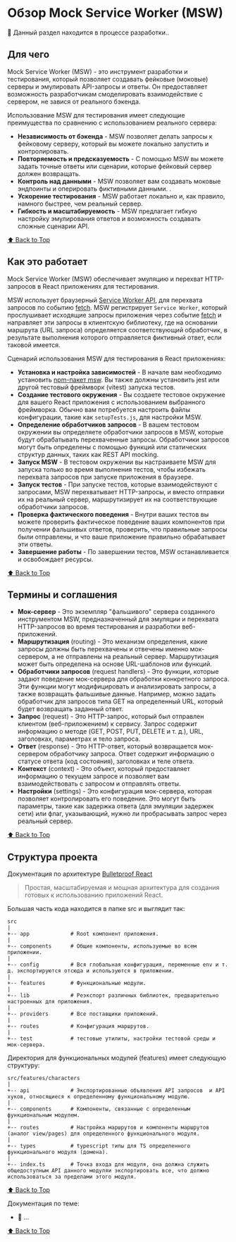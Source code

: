 
# Обзор Mock Service Worker (MSW) 

🚧 Данный раздел находится в процессе разработки..

## Для чего

Mock Service Worker (MSW) - это инструмент разработки и тестирования, который позволяет создавать фейковые (моковые) серверы и эмулировать API-запросы и ответы. 
Он предоставляет возможность разработчикам смоделировать взаимодействие с сервером, не завися от реального бэкенда.

Использование MSW для тестирования имеет следующие преимущества по сравнению с использованием реального сервера:

- **Независимость от бэкенда** - MSW позволяет делать запросы к фейковому серверу, который вы можете локально запустить и контролировать.
- **Повторяемость и предсказуемость** - С помощью MSW вы можете задать точные ответы или сценарии, которые фейковый сервер должен возвращать.
- **Контроль над данными** - MSW позволяет вам создавать моковые эндпоинты и оперировать фиктивными данными. .
- **Ускорение тестирования** - MSW работает локально и, как правило, намного быстрее, чем реальный сервер.
- **Гибкость и масштабируемость** - MSW предлагает гибкую настройку эмулирования ответов и возможность создавать сложные сценарии API.

[⬆ Back to Top](#обзор-mock-service-worker-msw)

## Как это работает

Mock Service Worker (MSW) обеспечивает эмуляцию и перехват HTTP-запросов в React приложениях для тестирования. 

MSW использует браузерный [Service Worker API](https://developer.mozilla.org/en-US/docs/Web/API/Service_Worker_API), для перехвата запросов по событию [fetch](https://developer.mozilla.org/en-US/docs/Web/API/FetchEvent).
MSW регистрирует `Service Worker`, который прослушивает исходящие запросы приложения через событие [fetch](https://developer.mozilla.org/en-US/docs/Web/API/FetchEvent) и направляет эти запросы в клиентскую библиотеку, где на основании маршрута (URL запроса) определяется соответствующий обработчик, в результате выполнения которого отправляется фиктивный ответ, если таковой имеется.

Сценарий использования MSW для тестирования в React приложениях:

- **Установка и настройка зависимостей** - В начале вам необходимо установить [npm-пакет msw](https://mswjs.io/docs/getting-started#step-1-install). Вы также должны установить jest или другой тестовый фреймворк (vitest) запуска тестов.
- **Создание тестового окружения** - Вы создаете тестовое окружение для вашего React приложения с использованием выбранного фреймворка. Обычно вам потребуется настроить файлы конфигурации, такие как `setupTests.js`, для настройки MSW.
- **Определение обработчиков запросов** - В вашем тестовом окружении вы определяете обработчики запросов в MSW, которые будут обрабатывать перехваченные запросы. Обработчики запросов могут быть определены с помощью функций или статических структур данных, таких как REST API mocking.
- **Запуск MSW** - В тестовом окружении вы настраиваете MSW для запуска только во время выполнения тестов, чтобы избежать перехвата запросов при запуске приложения в браузере.
- **Запуск тестов** - При запуске тестов, которые взаимодействуют с запросами, MSW перехватывает HTTP-запросы, и вместо отправки их на реальный сервер, маршрутизирует их на соответствующие обработчики запросов.
- **Проверка фактического поведения** - Внутри ваших тестов вы можете проверить фактическое поведение ваших компонентов при получении фальшивых ответов, проверить, что правильные запросы были отправлены, и что ваше приложение правильно обрабатывает эти ответы.
- **Завершение работы** - По завершении тестов, MSW останавливается и освобождает ресурсы.

[⬆ Back to Top](#обзор-mock-service-worker-msw)

## Термины и соглашения

- **Мок-сервер** - Это экземпляр "фальшивого" сервера созданного инструментом MSW, предназначенный для эмуляции и перехвата HTTP-запросов во время тестирования и разработки веб-приложений.
- **Маршрутизация** (routing) - Это механизм определения, какие запросы должны быть перехвачены и отвечены именно мок-сервером, а не отправлены на реальный сервер. Маршрутизация может быть определена на основе URL-шаблонов или функций.
- **Обработчики запросов** (request handlers) - Это функции, которые задают поведение мок-сервера для обработки конкретного запроса. Эти функции могут модифицировать и анализировать запросы, а также возвращать фальшивые данные. Например, можно задать обработчик для запросов типа GET на определенный URL, который будет возвращать заданный ответ.
- **Запрос** (request) - Это HTTP-запрос, который был отправлен клиентом (веб-приложением) к сервису. Запрос содержит информацию о методе (GET, POST, PUT, DELETE и т. д.), URL, заголовках, параметрах и тело запроса.
- **Ответ** (response) - Это HTTP-ответ, который возвращается мок-сервером обработчику запроса. Ответ содержит информацию о статусе ответа (код состояния), заголовках и теле ответа.
- **Контекст** (context) - Это объект, который предоставляет информацию о текущем запросе и позволяет вам взаимодействовать с запросом и отправлять ответы.
- **Настройки** (settings) - Это конфигурация мок-сервера, которая позволяет контролировать его поведение. Это могут быть параметры, такие как задержка ответа (для эмуляции задержек сети) или флаг, указывающий, нужно ли пробрасывать запрос через реальный сервер.

[⬆ Back to Top](#обзор-mock-service-worker-msw)

## Структура проекта

Документация по архитектуре [Bulletproof React](https://github.com/alan2207/bulletproof-react)

> Простая, масштабируемая и мощная архитектура для создания готовых к использованию приложений React.

Большая часть кода находится в папке src и выглядит так:

```text
src
|
+-- app             # Root компонент приложения.
|
+-- components      # Общие компоненты, используемые во всем приложении.
|
+-- config          # Вся глобальная конфигурация, переменные env и т. д. экспортируются отсюда и используются в приложении.
|
+-- features        # Функциональные модули.
|
+-- lib             # Реэкспорт различных библиотек, предварительно настроенных для приложения.
|
+-- providers       # Все поставщики приложений.
|
+-- routes          # Конфигурация маршрутов.
|
+-- test            # тестовые утилиты, настройки тестовой среды и мок-сервера.
```

Директория для функциональных модулей (features) имеет следующую структуру:

```text
src/features/characters
|
+-- api             # Экспортированные объявления API запросов  и API хуков, относящиеся к определенному функциональному модулю. 
|
+-- components      # Компоненты, связанные с определенным функциональным модулем.
|
+-- routes          # Настройка маршрутов и компоненты маршрутов (аналог view/pages) для определенного функционального модуля.
|
+-- types           # typescript типы для TS определенного функционального модуля (домена).
|
+-- index.ts        # Точка входа для модуля, она должна служить общедоступным API данного модуляи экспортировать все, что должно использоваться за пределами этого модуля.
```

[⬆ Back to Top](#обзор-mock-service-worker-msw)

Документация по теме:

- 🔗 ...

[⬆ Back to Top](#обзор-mock-service-worker-msw)
